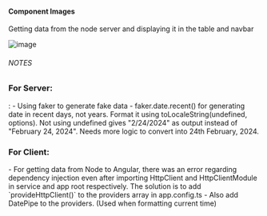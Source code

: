 #### Component Images
Getting data from the node server and displaying it in the table and navbar

![image](https://github.com/aim-t/dashboard/assets/45659768/76d42f4a-5b8f-4372-94d8-8c456343c120)






###### NOTES

<h3>For Server:</h3>:
- Using faker to generate fake data 
- faker.date.recent() for generating date in recent days, not years. Format it using toLocaleString(undefined, options). Not using undefined gives "2/24/2024" as output instead of "February 24, 2024". Needs more logic to convert into 24th February, 2024. 

<h3>For Client:</h3>
- For getting data from Node to Angular, there was an error regarding dependency injection even after importing HttpClient and HttpClientModule in service and app root respectively. The solution is to add `provideHttpClient()` to the providers array in app.config.ts
- Also add DatePipe to the providers. (Used when formatting current time)

